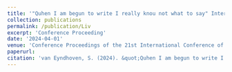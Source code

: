 ```yaml
---
title: '"Quhen I am begun to write I really knou not what to say" Inter- and Intra-writer Variation in the Use of quh- in Early Modern Scots.' 
collection: publications
permalink: /publication/Liv
excerpt: 'Conference Proceeding'
date: '2024-04-01'
venue: 'Conference Proceedings of the 21st International Conference of English Historical Linguistics (ICEHL21)'
paperurl: 
citation: 'van Eyndhoven, S. (2024). &quot;Quhen I am begun to write I really knou not what to say&quot;: Inter- and Intra-writer Variation in the Use of &lt;quh-&gt; in Early Modern Scots. In <i>Conference Proceedings of the 21st International Conference of English Historical Linguistics (ICEHL21)</i>, Amsterdam: John Benjamins.'
---
```

